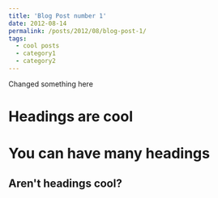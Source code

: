 ```yaml
---
title: 'Blog Post number 1'
date: 2012-08-14
permalink: /posts/2012/08/blog-post-1/
tags:
  - cool posts
  - category1
  - category2
---
```


Changed something here

Headings are cool
======

You can have many headings
======

Aren't headings cool?
------